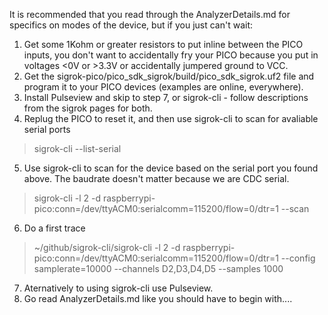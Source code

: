 It is recommended that you read through the AnalyzerDetails.md for specifics on modes of the device, but if you just can't wait:

1) Get some 1Kohm or greater resistors to put inline between the PICO inputs, you don't want to accidentally fry your PICO because you put in voltages <0V or >3.3V or accidentally jumpered ground to VCC. 
2) Get the sigrok-pico/pico_sdk_sigrok/build/pico_sdk_sigrok.uf2 file and program it to your PICO devices (examples are online, everywhere).
3) Install Pulseview and skip to step 7, or sigrok-cli - follow descriptions from the sigrok pages for both.
4) Replug the PICO to reset it, and then use sigrok-cli to scan for avaliable serial ports
> sigrok-cli --list-serial
5) Use sigrok-cli to scan for the device based on the serial port you found above. The baudrate doesn't matter because we are CDC serial.
> sigrok-cli  -l 2 -d raspberrypi-pico:conn=/dev/ttyACM0:serialcomm=115200/flow=0/dtr=1 --scan 
6) Do a first trace 
> ~/github/sigrok-cli/sigrok-cli  -l 2 -d raspberrypi-pico:conn=/dev/ttyACM0:serialcomm=115200/flow=0/dtr=1 --config samplerate=10000  --channels D2,D3,D4,D5 --samples 1000
7) Aternatively to using sigrok-cli use Pulseview.
8) Go read AnalyzerDetails.md like you should have to begin with....
